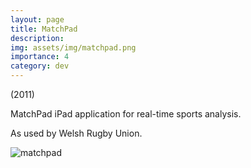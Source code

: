 ```yaml
---
layout: page
title: MatchPad
description: 
img: assets/img/matchpad.png
importance: 4
category: dev
---
```


(2011)

MatchPad iPad application for real-time sports analysis.

As used by Welsh Rugby Union.

![matchpad](../../assets/img/matchpad.png)